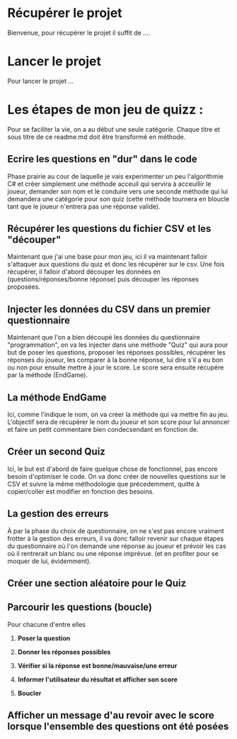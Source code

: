 ﻿# Récupérer le projet

Bienvenue, pour récupérer le projet il suffit de ....

# Lancer le projet 

Pour lancer le projet ...

# Les étapes de mon jeu de quizz :

Pour se faciliter la vie, on a au début une seule catégorie. Chaque titre et sous titre de ce readme.md doit être transformé en méthode.

## Ecrire les questions en "dur" dans le code

Phase prairie au cour de laquelle je vais experimenter un peu l'algorithmie C# et créer simplement une méthode acceuil qui servira à acceuillir le
joueur, demander son nom et le conduire vers une seconde méthode qui lui demandera une catégorie pour son quiz (cette méthode tournera en bloucle
tant que le joueur n'entrera pas une réponse valide).

## Récupérer les questions du fichier CSV et les "découper"

Maintenant que j'ai une base pour mon jeu, ici il va maintenant falloir s'attaquer aux questions du quiz et donc les récupérer sur le csv. Une fois
récupérer, il falloir d'abord découper les données en (questions/réponses/bonne réponse) puis découper les réponses proposées.

## Injecter les données du CSV dans un premier questionnaire

Maintenant que l'on a bien découpé les données du questionnaire "programmation", on va les injecter dans une méthode "Quiz" qui aura pour but de poser
les questions, proposer les réponses possibles, récupérer les réponses du joueur, les comparer à la bonne réponse, lui dire s'il a eu bon ou non pour
ensuite mettre à jour le score. Le score sera ensuite récupére par la méthode (EndGame). 

## La méthode EndGame

Ici, comme l'indique le nom, on va créer la méthode qui va mettre fin au jeu. L'objectif sera de récupérer le nom du joueur et son score pour lui
annoncer et faire un petit commentaire bien condecsendant en fonction de. 

## Créer un second Quiz

Ici, le but est d'abord de faire quelque chose de fonctionnel, pas encore besoin d'optimiser le code. On va donc créer de nouvelles questions sur
le CSV et suivre la même méthodologie que précedemment, quitte à copier/coller est modifier en fonction des besoins.

## La gestion des erreurs

À par la phase du choix de questionnaire, on ne s'est pas encore vraiment frotter à la gestion des erreurs, il va donc falloir revenir sur chaque
étapes du questionnaire où l'on demande une réponse au joueur et prévoir les cas où il rentrerait un blanc ou une réponse imprévue. (et en profiter
pour se moquer de lui, évidemment).

## Créer une section aléatoire pour le Quiz 

## Parcourir les questions (boucle)
Pour chacune d'entre elles
1. **Poser la question**

2. **Donner les réponses possibles**

3. **Vérifier si la réponse est bonne/mauvaise/une erreur**

4. **Informer l'utilisateur du résultat et afficher son score**

5. **Boucler**

## Afficher un message d'au revoir avec le score lorsque l'ensemble des questions ont été posées